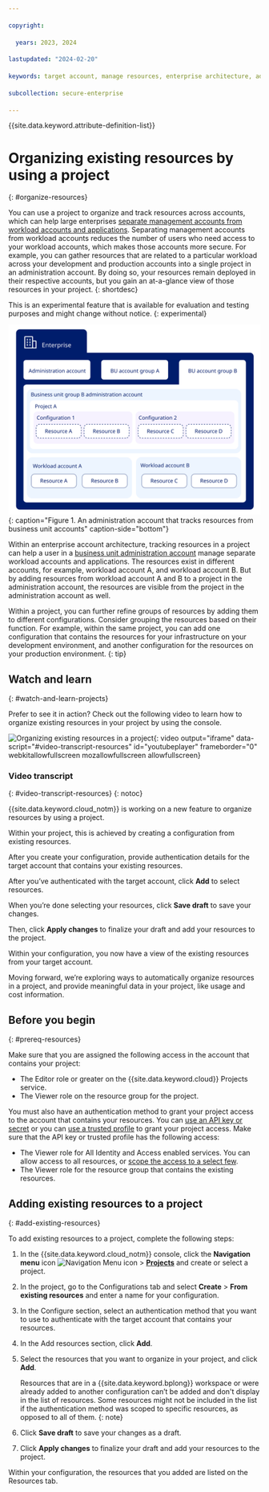 ```yaml
---

copyright:

  years: 2023, 2024

lastupdated: "2024-02-20"

keywords: target account, manage resources, enterprise architecture, administration account, resources, existing resources, organize resources

subcollection: secure-enterprise

---
```


{{site.data.keyword.attribute-definition-list}}

# Organizing existing resources by using a project
{: #organize-resources}

You can use a project to organize and track resources across accounts, which can help large enterprises [separate management accounts from workload accounts and applications](/docs/enterprise-account-architecture?topic=enterprise-account-architecture-principles#mgmt-workload). Separating management accounts from workload accounts reduces the number of users who need access to your workload accounts, which makes those accounts more secure. For example, you can gather resources that are related to a particular workload across your development and production accounts into a single project in an administration account. By doing so, your resources remain deployed in their respective accounts, but you gain an at-a-glance view of those resources in your project.
{: shortdesc}

This is an experimental feature that is available for evaluation and testing purposes and might change without notice.
{: experimental}

![An enterprise account with an administration account and two business unit account groups A and B. Account group B contains an administration account and two other accounts, workload accounts A and B. The group B administration account includes a project with two configurations that contain resources from workload accounts A and B.](images/manage-resources.svg "An administration account that tracks resources from business unit accounts"){: caption="Figure 1. An administration account that tracks resources from business unit accounts" caption-side="bottom"}

Within an enterprise account architecture, tracking resources in a project can help a user in a [business unit administration account](/docs/enterprise-account-architecture?topic=enterprise-account-architecture-bu-admin-account) manage separate workload accounts and applications. The resources exist in different accounts, for example, workload account A, and workload account B. But by adding resources from workload account A and B to a project in the administration account, the resources are visible from the project in the administration account as well.

Within a project, you can further refine groups of resources by adding them to different configurations. Consider grouping the resources based on their function. For example, within the same project, you can add one configuration that contains the resources for your infrastructure on your development environment, and another configuration for the resources on your production environment.
{: tip}

## Watch and learn
{: #watch-and-learn-projects}

Prefer to see it in action? Check out the following video to learn how to organize existing resources in your project by using the console.

![Organizing existing resources in a project](https://www.youtube.com/embed/3QzfoswV0S8?si=pye4vobzYP_i4xdH){: video output="iframe" data-script="#video-transcript-resources" id="youtubeplayer" frameborder="0" webkitallowfullscreen mozallowfullscreen allowfullscreen}

### Video transcript
{: #video-transcript-resources}
{: notoc}

{{site.data.keyword.cloud_notm}} is working on a new feature to organize resources by using a project.

Within your project, this is achieved by creating a configuration from existing resources.

After you create your configuration, provide authentication details for the target account that contains your existing resources.

After you’ve authenticated with the target account, click **Add** to select resources.

When you’re done selecting your resources, click **Save draft** to save your changes.

Then, click **Apply changes** to finalize your draft and add your resources to the project.

Within your configuration, you now have a view of the existing resources from your target account.

Moving forward, we’re exploring ways to automatically organize resources in a project, and provide meaningful data in your project, like usage and cost information.

## Before you begin
{: #prereq-resources}

Make sure that you are assigned the following access in the account that contains your project:
* The Editor role or greater on the {{site.data.keyword.cloud}} Projects service.
* The Viewer role on the resource group for the project.

You must also have an authentication method to grant your project access to the account that contains your resources. You can [use an API key or secret](/docs/secure-enterprise?topic=secure-enterprise-authorize-project) or you can [use a trusted profile](/docs/secure-enterprise?topic=secure-enterprise-tp-project) to grant your project access. Make sure that the API key or trusted profile has the following access:
* The Viewer role for All Identity and Access enabled services. You can allow access to all resources, or [scope the access to a select few](/docs/secure-enterprise?topic=secure-enterprise-tp-project#serviceid-access-existing-resources).
* The Viewer role for the resource group that contains the existing resources.

## Adding existing resources to a project
{: #add-existing-resources}

To add existing resources to a project, complete the following steps:

1. In the {{site.data.keyword.cloud_notm}} console, click the **Navigation menu** icon ![Navigation Menu icon](../icons/icon_hamburger.svg "Menu") > **[Projects](/projects/)** and create or select a project.
1. In the project, go to the Configurations tab and select **Create** > **From existing resources** and enter a name for your configuration.
1. In the Configure section, select an authentication method that you want to use to authenticate with the target account that contains your resources.
1. In the Add resources section, click **Add**.
1. Select the resources that you want to organize in your project, and click **Add**.

   Resources that are in a {{site.data.keyword.bplong}} workspace or were already added to another configuration can’t be added and don't display in the list of resources. Some resources might not be included in the list if the authentication method was scoped to specific resources, as opposed to all of them.
   {: note}

1. Click **Save draft** to save your changes as a draft.
1. Click **Apply changes** to finalize your draft and add your resources to the project.

Within your configuration, the resources that you added are listed on the Resources tab.
